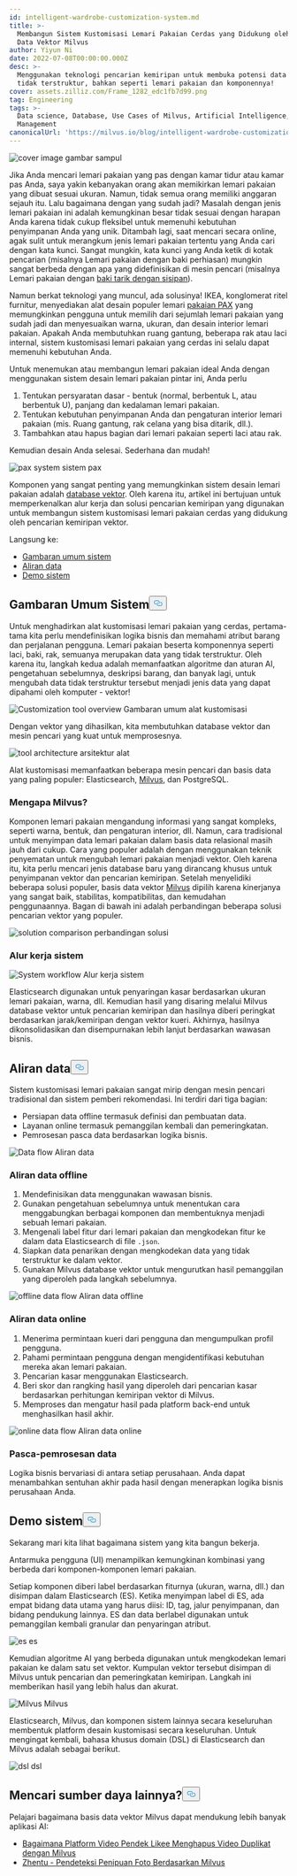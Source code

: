 ```yaml
---
id: intelligent-wardrobe-customization-system.md
title: >-
  Membangun Sistem Kustomisasi Lemari Pakaian Cerdas yang Didukung oleh Basis
  Data Vektor Milvus
author: Yiyun Ni
date: 2022-07-08T00:00:00.000Z
desc: >-
  Menggunakan teknologi pencarian kemiripan untuk membuka potensi data yang
  tidak terstruktur, bahkan seperti lemari pakaian dan komponennya!
cover: assets.zilliz.com/Frame_1282_edc1fb7d99.png
tag: Engineering
tags: >-
  Data science, Database, Use Cases of Milvus, Artificial Intelligence, Vector
  Management
canonicalUrl: 'https://milvus.io/blog/intelligent-wardrobe-customization-system.md'
---
```

<p>
  
   <span class="img-wrapper"> <img translate="no" src="https://assets.zilliz.com/Frame_1282_edc1fb7d99.png" alt="cover image" class="doc-image" id="cover-image" />
   </span> <span class="img-wrapper"> <span>gambar sampul</span> </span></p>
<p>Jika Anda mencari lemari pakaian yang pas dengan kamar tidur atau kamar pas Anda, saya yakin kebanyakan orang akan memikirkan lemari pakaian yang dibuat sesuai ukuran. Namun, tidak semua orang memiliki anggaran sejauh itu. Lalu bagaimana dengan yang sudah jadi? Masalah dengan jenis lemari pakaian ini adalah kemungkinan besar tidak sesuai dengan harapan Anda karena tidak cukup fleksibel untuk memenuhi kebutuhan penyimpanan Anda yang unik. Ditambah lagi, saat mencari secara online, agak sulit untuk merangkum jenis lemari pakaian tertentu yang Anda cari dengan kata kunci. Sangat mungkin, kata kunci yang Anda ketik di kotak pencarian (misalnya Lemari pakaian dengan baki perhiasan) mungkin sangat berbeda dengan apa yang didefinisikan di mesin pencari (misalnya Lemari pakaian dengan <a href="https://www.ikea.com/us/en/p/komplement-pull-out-tray-with-insert-black-brown-s79249366/">baki tarik dengan sisipan</a>).</p>
<p>Namun berkat teknologi yang muncul, ada solusinya! IKEA, konglomerat ritel furnitur, menyediakan alat desain populer lemari <a href="https://www.ikea.com/us/en/rooms/bedroom/how-to/how-to-design-your-perfect-pax-wardrobe-pub8b76dda0">pakaian PAX</a> yang memungkinkan pengguna untuk memilih dari sejumlah lemari pakaian yang sudah jadi dan menyesuaikan warna, ukuran, dan desain interior lemari pakaian. Apakah Anda membutuhkan ruang gantung, beberapa rak atau laci internal, sistem kustomisasi lemari pakaian yang cerdas ini selalu dapat memenuhi kebutuhan Anda.</p>
<p>Untuk menemukan atau membangun lemari pakaian ideal Anda dengan menggunakan sistem desain lemari pakaian pintar ini, Anda perlu</p>
<ol>
<li>Tentukan persyaratan dasar - bentuk (normal, berbentuk L, atau berbentuk U), panjang dan kedalaman lemari pakaian.</li>
<li>Tentukan kebutuhan penyimpanan Anda dan pengaturan interior lemari pakaian (mis. Ruang gantung, rak celana yang bisa ditarik, dll.).</li>
<li>Tambahkan atau hapus bagian dari lemari pakaian seperti laci atau rak.</li>
</ol>
<p>Kemudian desain Anda selesai. Sederhana dan mudah!</p>
<p>
  
   <span class="img-wrapper"> <img translate="no" src="https://assets.zilliz.com/Pax_system_ff4c3fa182.png" alt="pax system" class="doc-image" id="pax-system" />
   </span> <span class="img-wrapper"> <span>sistem pax</span> </span></p>
<p>Komponen yang sangat penting yang memungkinkan sistem desain lemari pakaian adalah <a href="https://zilliz.com/learn/what-is-vector-database">database vektor</a>. Oleh karena itu, artikel ini bertujuan untuk memperkenalkan alur kerja dan solusi pencarian kemiripan yang digunakan untuk membangun sistem kustomisasi lemari pakaian cerdas yang didukung oleh pencarian kemiripan vektor.</p>
<p>Langsung ke:</p>
<ul>
<li><a href="#System-overview">Gambaran umum sistem</a></li>
<li><a href="#Data-flow">Aliran data</a></li>
<li><a href="#System-demo">Demo sistem</a></li>
</ul>
<h2 id="System-Overview" class="common-anchor-header">Gambaran Umum Sistem<button data-href="#System-Overview" class="anchor-icon" translate="no">
      <svg translate="no"
        aria-hidden="true"
        focusable="false"
        height="20"
        version="1.1"
        viewBox="0 0 16 16"
        width="16"
      >
        <path
          fill="#0092E4"
          fill-rule="evenodd"
          d="M4 9h1v1H4c-1.5 0-3-1.69-3-3.5S2.55 3 4 3h4c1.45 0 3 1.69 3 3.5 0 1.41-.91 2.72-2 3.25V8.59c.58-.45 1-1.27 1-2.09C10 5.22 8.98 4 8 4H4c-.98 0-2 1.22-2 2.5S3 9 4 9zm9-3h-1v1h1c1 0 2 1.22 2 2.5S13.98 12 13 12H9c-.98 0-2-1.22-2-2.5 0-.83.42-1.64 1-2.09V6.25c-1.09.53-2 1.84-2 3.25C6 11.31 7.55 13 9 13h4c1.45 0 3-1.69 3-3.5S14.5 6 13 6z"
        ></path>
      </svg>
    </button></h2><p>Untuk menghadirkan alat kustomisasi lemari pakaian yang cerdas, pertama-tama kita perlu mendefinisikan logika bisnis dan memahami atribut barang dan perjalanan pengguna. Lemari pakaian beserta komponennya seperti laci, baki, rak, semuanya merupakan data yang tidak terstruktur. Oleh karena itu, langkah kedua adalah memanfaatkan algoritme dan aturan AI, pengetahuan sebelumnya, deskripsi barang, dan banyak lagi, untuk mengubah data tidak terstruktur tersebut menjadi jenis data yang dapat dipahami oleh komputer - vektor!</p>
<p>
  
   <span class="img-wrapper"> <img translate="no" src="https://assets.zilliz.com/Customization_tool_overview_86d62e1730.png" alt="Customization tool overview" class="doc-image" id="customization-tool-overview" />
   </span> <span class="img-wrapper"> <span>Gambaran umum alat kustomisasi</span> </span></p>
<p>Dengan vektor yang dihasilkan, kita membutuhkan database vektor dan mesin pencari yang kuat untuk memprosesnya.</p>
<p>
  
   <span class="img-wrapper"> <img translate="no" src="https://assets.zilliz.com/tool_architecutre_33fb646954.png" alt="tool architecture" class="doc-image" id="tool-architecture" />
   </span> <span class="img-wrapper"> <span>arsitektur alat</span> </span></p>
<p>Alat kustomisasi memanfaatkan beberapa mesin pencari dan basis data yang paling populer: Elasticsearch, <a href="https://milvus.io/">Milvus</a>, dan PostgreSQL.</p>
<h3 id="Why-Milvus" class="common-anchor-header">Mengapa Milvus?</h3><p>Komponen lemari pakaian mengandung informasi yang sangat kompleks, seperti warna, bentuk, dan pengaturan interior, dll. Namun, cara tradisional untuk menyimpan data lemari pakaian dalam basis data relasional masih jauh dari cukup. Cara yang populer adalah dengan menggunakan teknik penyematan untuk mengubah lemari pakaian menjadi vektor. Oleh karena itu, kita perlu mencari jenis database baru yang dirancang khusus untuk penyimpanan vektor dan pencarian kemiripan. Setelah menyelidiki beberapa solusi populer, basis data vektor <a href="https://github.com/milvus-io/milvus">Milvus</a> dipilih karena kinerjanya yang sangat baik, stabilitas, kompatibilitas, dan kemudahan penggunaannya. Bagan di bawah ini adalah perbandingan beberapa solusi pencarian vektor yang populer.</p>
<p>
  
   <span class="img-wrapper"> <img translate="no" src="https://assets.zilliz.com/Solution_comparison_d96b8f1dd5.png" alt="solution comparison" class="doc-image" id="solution-comparison" />
   </span> <span class="img-wrapper"> <span>perbandingan solusi</span> </span></p>
<h3 id="System-workflow" class="common-anchor-header">Alur kerja sistem</h3><p>
  
   <span class="img-wrapper"> <img translate="no" src="https://assets.zilliz.com/System_workflow_250c275ec1.png" alt="System workflow" class="doc-image" id="system-workflow" />
   </span> <span class="img-wrapper"> <span>Alur kerja sistem</span> </span></p>
<p>Elasticsearch digunakan untuk penyaringan kasar berdasarkan ukuran lemari pakaian, warna, dll. Kemudian hasil yang disaring melalui Milvus database vektor untuk pencarian kemiripan dan hasilnya diberi peringkat berdasarkan jarak/kemiripan dengan vektor kueri. Akhirnya, hasilnya dikonsolidasikan dan disempurnakan lebih lanjut berdasarkan wawasan bisnis.</p>
<h2 id="Data-flow" class="common-anchor-header">Aliran data<button data-href="#Data-flow" class="anchor-icon" translate="no">
      <svg translate="no"
        aria-hidden="true"
        focusable="false"
        height="20"
        version="1.1"
        viewBox="0 0 16 16"
        width="16"
      >
        <path
          fill="#0092E4"
          fill-rule="evenodd"
          d="M4 9h1v1H4c-1.5 0-3-1.69-3-3.5S2.55 3 4 3h4c1.45 0 3 1.69 3 3.5 0 1.41-.91 2.72-2 3.25V8.59c.58-.45 1-1.27 1-2.09C10 5.22 8.98 4 8 4H4c-.98 0-2 1.22-2 2.5S3 9 4 9zm9-3h-1v1h1c1 0 2 1.22 2 2.5S13.98 12 13 12H9c-.98 0-2-1.22-2-2.5 0-.83.42-1.64 1-2.09V6.25c-1.09.53-2 1.84-2 3.25C6 11.31 7.55 13 9 13h4c1.45 0 3-1.69 3-3.5S14.5 6 13 6z"
        ></path>
      </svg>
    </button></h2><p>Sistem kustomisasi lemari pakaian sangat mirip dengan mesin pencari tradisional dan sistem pemberi rekomendasi. Ini terdiri dari tiga bagian:</p>
<ul>
<li>Persiapan data offline termasuk definisi dan pembuatan data.</li>
<li>Layanan online termasuk pemanggilan kembali dan pemeringkatan.</li>
<li>Pemrosesan pasca data berdasarkan logika bisnis.</li>
</ul>
<p>
  
   <span class="img-wrapper"> <img translate="no" src="https://assets.zilliz.com/data_flow_d0d9fa0fca.png" alt="Data flow" class="doc-image" id="data-flow" />
   </span> <span class="img-wrapper"> <span>Aliran data</span> </span></p>
<h3 id="Offline-data-flow" class="common-anchor-header">Aliran data offline</h3><ol>
<li>Mendefinisikan data menggunakan wawasan bisnis.</li>
<li>Gunakan pengetahuan sebelumnya untuk menentukan cara menggabungkan berbagai komponen dan membentuknya menjadi sebuah lemari pakaian.</li>
<li>Mengenali label fitur dari lemari pakaian dan mengkodekan fitur ke dalam data Elasticsearch di file <code translate="no">.json</code>.</li>
<li>Siapkan data penarikan dengan mengkodekan data yang tidak terstruktur ke dalam vektor.</li>
<li>Gunakan Milvus database vektor untuk mengurutkan hasil pemanggilan yang diperoleh pada langkah sebelumnya.</li>
</ol>
<p>
  
   <span class="img-wrapper"> <img translate="no" src="https://assets.zilliz.com/offline_data_flow_f91ac9cf4c.png" alt="offline data flow" class="doc-image" id="offline-data-flow" />
   </span> <span class="img-wrapper"> <span>Aliran data offline</span> </span></p>
<h3 id="Online-data-flow" class="common-anchor-header">Aliran data online</h3><ol>
<li>Menerima permintaan kueri dari pengguna dan mengumpulkan profil pengguna.</li>
<li>Pahami permintaan pengguna dengan mengidentifikasi kebutuhan mereka akan lemari pakaian.</li>
<li>Pencarian kasar menggunakan Elasticsearch.</li>
<li>Beri skor dan rangking hasil yang diperoleh dari pencarian kasar berdasarkan perhitungan kemiripan vektor di Milvus.</li>
<li>Memproses dan mengatur hasil pada platform back-end untuk menghasilkan hasil akhir.</li>
</ol>
<p>
  
   <span class="img-wrapper"> <img translate="no" src="https://assets.zilliz.com/online_data_flow_1f2af25cc3.png" alt="online data flow" class="doc-image" id="online-data-flow" />
   </span> <span class="img-wrapper"> <span>Aliran data online</span> </span></p>
<h3 id="Data-post-processing" class="common-anchor-header">Pasca-pemrosesan data</h3><p>Logika bisnis bervariasi di antara setiap perusahaan. Anda dapat menambahkan sentuhan akhir pada hasil dengan menerapkan logika bisnis perusahaan Anda.</p>
<h2 id="System-demo" class="common-anchor-header">Demo sistem<button data-href="#System-demo" class="anchor-icon" translate="no">
      <svg translate="no"
        aria-hidden="true"
        focusable="false"
        height="20"
        version="1.1"
        viewBox="0 0 16 16"
        width="16"
      >
        <path
          fill="#0092E4"
          fill-rule="evenodd"
          d="M4 9h1v1H4c-1.5 0-3-1.69-3-3.5S2.55 3 4 3h4c1.45 0 3 1.69 3 3.5 0 1.41-.91 2.72-2 3.25V8.59c.58-.45 1-1.27 1-2.09C10 5.22 8.98 4 8 4H4c-.98 0-2 1.22-2 2.5S3 9 4 9zm9-3h-1v1h1c1 0 2 1.22 2 2.5S13.98 12 13 12H9c-.98 0-2-1.22-2-2.5 0-.83.42-1.64 1-2.09V6.25c-1.09.53-2 1.84-2 3.25C6 11.31 7.55 13 9 13h4c1.45 0 3-1.69 3-3.5S14.5 6 13 6z"
        ></path>
      </svg>
    </button></h2><p>Sekarang mari kita lihat bagaimana sistem yang kita bangun bekerja.</p>
<p>Antarmuka pengguna (UI) menampilkan kemungkinan kombinasi yang berbeda dari komponen-komponen lemari pakaian.</p>
<p>Setiap komponen diberi label berdasarkan fiturnya (ukuran, warna, dll.) dan disimpan dalam Elasticsearch (ES). Ketika menyimpan label di ES, ada empat bidang data utama yang harus diisi: ID, tag, jalur penyimpanan, dan bidang pendukung lainnya. ES dan data berlabel digunakan untuk pemanggilan kembali granular dan penyaringan atribut.</p>
<p>
  
   <span class="img-wrapper"> <img translate="no" src="https://assets.zilliz.com/es_d5b0639610.png" alt="es" class="doc-image" id="es" />
   </span> <span class="img-wrapper"> <span>es</span> </span></p>
<p>Kemudian algoritme AI yang berbeda digunakan untuk mengkodekan lemari pakaian ke dalam satu set vektor. Kumpulan vektor tersebut disimpan di Milvus untuk pencarian dan pemeringkatan kemiripan. Langkah ini memberikan hasil yang lebih halus dan akurat.</p>
<p>
  
   <span class="img-wrapper"> <img translate="no" src="https://assets.zilliz.com/Milvus_38dd93a439.jpeg" alt="Milvus" class="doc-image" id="milvus" />
   </span> <span class="img-wrapper"> <span>Milvus</span> </span></p>
<p>Elasticsearch, Milvus, dan komponen sistem lainnya secara keseluruhan membentuk platform desain kustomisasi secara keseluruhan. Untuk mengingat kembali, bahasa khusus domain (DSL) di Elasticsearch dan Milvus adalah sebagai berikut.</p>
<p>
  
   <span class="img-wrapper"> <img translate="no" src="https://assets.zilliz.com/dsl_df60097d23.png" alt="dsl" class="doc-image" id="dsl" />
   </span> <span class="img-wrapper"> <span>dsl</span> </span></p>
<h2 id="Looking-for-more-resources" class="common-anchor-header">Mencari sumber daya lainnya?<button data-href="#Looking-for-more-resources" class="anchor-icon" translate="no">
      <svg translate="no"
        aria-hidden="true"
        focusable="false"
        height="20"
        version="1.1"
        viewBox="0 0 16 16"
        width="16"
      >
        <path
          fill="#0092E4"
          fill-rule="evenodd"
          d="M4 9h1v1H4c-1.5 0-3-1.69-3-3.5S2.55 3 4 3h4c1.45 0 3 1.69 3 3.5 0 1.41-.91 2.72-2 3.25V8.59c.58-.45 1-1.27 1-2.09C10 5.22 8.98 4 8 4H4c-.98 0-2 1.22-2 2.5S3 9 4 9zm9-3h-1v1h1c1 0 2 1.22 2 2.5S13.98 12 13 12H9c-.98 0-2-1.22-2-2.5 0-.83.42-1.64 1-2.09V6.25c-1.09.53-2 1.84-2 3.25C6 11.31 7.55 13 9 13h4c1.45 0 3-1.69 3-3.5S14.5 6 13 6z"
        ></path>
      </svg>
    </button></h2><p>Pelajari bagaimana basis data vektor Milvus dapat mendukung lebih banyak aplikasi AI:</p>
<ul>
<li><a href="https://milvus.io/blog/2022-06-23-How-Short-video-Platform-Likee-Removes-Duplicate-Videos-with-Milvus.md">Bagaimana Platform Video Pendek Likee Menghapus Video Duplikat dengan Milvus</a></li>
<li><a href="https://milvus.io/blog/2022-06-20-Zhentu-the-Photo-Fraud-Detector-Based-on-Milvus.md">Zhentu - Pendeteksi Penipuan Foto Berdasarkan Milvus</a></li>
</ul>
